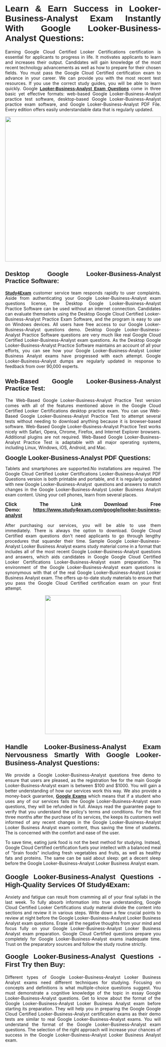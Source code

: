<h1 style="text-align: justify;"><span style="font-family:Tahoma,Geneva,sans-serif;"><strong>Learn & Earn Success in Looker-Business-Analyst Exam Instantly With Google Looker-Business-Analyst Questions:</strong></span></h1>

<p style="text-align: justify;">Earning Google Cloud Certified Looker Certifications certification is essential for applicants to progress in life. It motivates applicants to learn and increases their output. Candidates will gain knowledge of the most recent technology advancements as well as how to prepare for their chosen fields. You must pass the Google Cloud Certified certification exam to advance in your career. We can provide you with the most recent test resources. If you use the correct study guides, you will be able to learn quickly. Google <a href="https://www.study4exam.com/google/looker-business-analyst" target="_blank"><span style="font-family:Tahoma,Geneva,sans-serif;"><strong>Looker-Business-Analyst Exam Questions</strong></span></a> come in three basic yet effective formats: web-based Google Looker-Business-Analyst practice test software, desktop-based Google Looker-Business-Analyst practice exam software, and Google Looker-Business-Analyst PDF File. Every edition offers easily understandable data that is regularly updated.</p>

<p style="text-align: justify;"><a href="https://www.study4exam.com/google/looker-business-analyst" target="_blank"><img alt="" src="https://lh3.googleusercontent.com/pw/AM-JKLVq_oPqfp0-n5zn4yqAoyjjcA2yO-jT5Cm68rj_xPcdsmakSaLzyxJ8unsRMKMdGkmOINvzyM17CwNHdrz3aK03FYcCewHDEYJs7lAvJLcrBifJ5qSpkhSIJgPhz-7dSY7ixq9ev6p4G2ds_VnujUaf=w1366-h530-no?authuser=0" style="width: 100%; height: 470px;" /></a></p>

<h2 style="text-align: justify;"><span style="font-family:Tahoma,Geneva,sans-serif;"><strong><span style="font-size:20px;">Desktop Google Looker-Business-Analyst Practice Software:</span></strong></span></h2>

<p style="text-align: justify;"><a href="https://www.study4exam.com/" target="_blank"><span style="font-family:Tahoma,Geneva,sans-serif;"><strong>Study4Exam</strong></span></a> customer service team responds rapidly to user complaints. Aside from authenticating your Google Looker-Business-Analyst exam questions license, the Desktop Google Looker-Business-Analyst Practice Software can be used without an internet connection. Candidates can evaluate themselves using the Desktop Google Cloud Certified Looker-Business-Analyst Practice Exam Software, and the program is easy to use on Windows devices. All users have free access to our Google Looker-Business-Analyst questions demo. Desktop Google Looker-Business-Analyst Practice Software questions are very much like real Google Cloud Certified Looker-Business-Analyst exam questions. As the Desktop Google Looker-Business-Analyst Practice Software maintains an account of all your efforts, you can see how your Google Looker-Business-Analyst Looker Business Analyst exams have progressed with each attempt. Google Looker-Business-Analyst dumps are regularly updated in response to feedback from over 90,000 experts.</p>

<h2 style="text-align: justify;"><strong><span style="font-family:Tahoma,Geneva,sans-serif;"><span style="font-size:20px;">Web-Based Google Looker-Business-Analyst Practice Test:</span></span></strong></h2>

<p style="text-align: justify;">The Web-Based Google Looker-Business-Analyst Practice Test version comes with all of the features mentioned above in the Google Cloud Certified Looker Certifications desktop practice exam. You can use Web-Based Google Looker-Business-Analyst Practice Test to attempt several tests without needing to download anything because it is browser-based software. Web-Based Google Looker-Business-Analyst Practice Test works nicely with Safari, Opera, Chrome, Firefox, and Internet Explorer browsers. Additional plugins are not required. Web-Based Google Looker-Business-Analyst Practice Test is adaptable with all major operating systems, including Linux, Windows, iOS, Android, and Mac.</p>

<p style="text-align: justify;"><strong><span style="font-family:Tahoma,Geneva,sans-serif;"><span style="font-size:20px;">Google Looker-Business-Analyst PDF Questions:</span></span></strong></p>

<p style="text-align: justify;">Tablets and smartphones are supported.No installations are required. The Google Cloud Certified Looker Certifications Looker-Business-Analyst PDF Questions version is both printable and portable, and it is regularly updated with new Google Looker-Business-Analyst  questions and answers to match changes in the Google Looker-Business-Analyst Looker Business Analyst exam content. Using your cell phones, learn from several places.</p>

<p style="text-align: justify;"><strong><span style="font-size:16px;"><span style="font-family:Tahoma,Geneva,sans-serif;">Click The Link Download Free Demo:</span></span></strong> <strong><span style="font-size:16px;"><span style="font-family:Tahoma,Geneva,sans-serif;"><a href="https://www.study4exam.com/google/looker-business-analyst" target="_blank">https://www.study4exam.com/google/looker-business-analyst</a></span></span></strong></p>

<p style="text-align: justify;">After purchasing our services, you will be able to use them immediately. There is always the option to download. Google Cloud Certified exam questions don't need applicants to go through lengthy procedures that squander their time. Sample Google Looker-Business-Analyst Looker Business Analyst exams study material come in a format that includes all of the most recent Google Looker-Business-Analyst questions and answers, which aids candidates in Google Google Cloud Certified Looker Certifications Looker-Business-Analyst exam preparation. The environment of the Google Looker-Business-Analyst exam questions is synonymous with that of the real Google Looker-Business-Analyst Looker Business Analyst exam. The offers up-to-date study materials to ensure that you pass the Google Cloud Certified certification exam on your first attempt.</p>

<p style="text-align: center;"><a href="https://www.study4exam.com/google/looker-business-analyst" target="_blank"><img alt="" src="https://lh3.googleusercontent.com/pw/AM-JKLXfNjhwPiMVy0ctVShSUYpvTBudxxEKSjIvWyQcQ4fkjC7tw4fAHzQCxVumweZ4lZywWu345GH-ksy4ecL_MjJ_HOMVvBbLXRtkP9fACCrcmZAb4vVtcna_wHGfpzNHbsqs91m4DXRGfOMJpFZl-Ci9=w650-h649-no?authuser=0" style="width: 70%; height: 450px;" /></a></p>

<h2 style="text-align: justify;"><strong><span style="font-size:22px;"><span style="font-family:Tahoma,Geneva,sans-serif;">Handle Looker-Business-Analyst Exam Nervousness Smartly With Google Looker-Business-Analyst Questions:</span></span></strong></h2>

<p style="text-align: justify;">We provide a Google Looker-Business-Analyst questions free demo to ensure that users are pleased, as the registration fee for the main Google Looker-Business-Analyst exam is between $100 and $1000. You will gain a better understanding of how our services work this way. We also provide a money-back guarantee, <a href="https://www.study4exam.com/google-exams" target="_blank"><span style="font-family:Tahoma,Geneva,sans-serif;"><strong>Google Exams</strong></span></a> which means that if a student who uses any of our services fails the Google Looker-Business-Analyst exam questions, they will be refunded in full. Always read the guarantee page to verify that you understand the policy's terms and conditions. For the first three months after the purchase of its services, the keeps its customers well informed of any recent changes in the Google Looker-Business-Analyst Looker Business Analyst exam content, thus saving the time of students. The is concerned with the comfort and ease of the user.</p>

<p style="text-align: justify;">To save time, eating junk food is not the best method for studying. Instead, Google Cloud Certified certification fuels your intellect with a balanced meal of "brain foods" including fresh vegetables and fruits, as well as healthy fats and proteins. The same can be said about sleep: get a decent sleep before the Google Looker-Business-Analyst Looker Business Analyst exam.</p>

<h3 style="text-align: justify;"><span style="font-family:Tahoma,Geneva,sans-serif;"><strong><span style="font-size:22px;">Google Looker-Business-Analyst Questions - High-Quality Services Of Study4Exam:</span></strong></span></h3>

<p style="text-align: justify;">Anxiety and fatigue can result from cramming all of your final syllabi in the last week. To fully absorb information into true understanding, Google Cloud Certified Looker Certifications study material divide the content into sections and review it in various steps. Write down a few crucial points to review at night before the Google Looker-Business-Analyst Looker Business Analyst exam questions. Erase all the negative thoughts from your mind and focus fully on your Google Looker-Business-Analyst Looker Business Analyst exam preparation. Google Cloud Certified questions prepare you completely for Google Looker-Business-Analyst exams inadequate time. Trust on the preparatory sources and follow the study routine strictly. </p>

<h4 style="text-align: justify;"><span style="font-family:Tahoma,Geneva,sans-serif;"><strong><span style="font-size:22px;">Google Looker-Business-Analyst Questions - First Try then Buy:</span></strong></span></h4>

<p style="text-align: justify;">Different types of Google Looker-Business-Analyst Looker Business Analyst exams need different techniques for studying. Focusing on concepts and definitions is what multiple-choice questions suggest. You must demonstrate a cognitive knowledge of the topic in essay Google Looker-Business-Analyst questions. Get to know about the format of the Google Looker-Business-Analyst Looker Business Analyst exam before starting its preparation. They will help you in preparing the Google Google Cloud Certified Looker-Business-Analyst certification exams as their demo tests are similar to real Google Looker-Business-Analyst exams. You will understand the format of the Google Looker-Business-Analyst exam questions. The selection of the right approach will increase your chances of success in the Google Looker-Business-Analyst Looker Business Analyst exam.</p>
